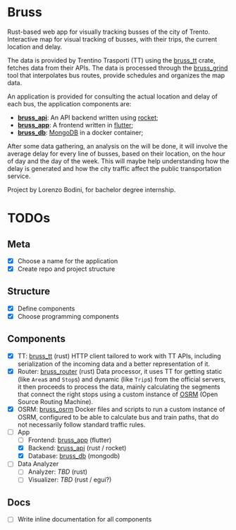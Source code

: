 # Bruss
Rust-based web app for visually tracking busses of the city of Trento.
Interactive map for visual tracking of busses, with their trips, the current location and delay.

The data is provided by Trentino Trasporti (TT) using the [bruss_tt](https://github.com/topongo/bruss_tt) crate, 
fetches data from their APIs. The data is processed through the [bruss_grind](https://github.com/topongo/bruss_grind)
tool that interpolates bus routes, provide
schedules and organizes the map data. 

An application is provided for consulting the actual location and delay of each bus, the application components
are:
- **[bruss_api](https://github.com/topongo/bruss_api)**: An API backend written using [rocket](https://rocket.rs/);
- **[bruss_app](https://github.com/topongo/bruss_app)**: A frontend written in [flutter](https://flutter.dev);
- **[bruss_db](https://github.com/topongo/bruss_db)**: [MongoDB](https://mongodb.com) in a docker container;

After some data gathering, an analysis on the will be done, it will involve the average delay
for every line of busses, based on their location, on the hour of day and the day of the week. This will
maybe help understanding how the delay is generated and how the city traffic affect the public transportation
service.

Project by Lorenzo Bodini, for bachelor degree internship.

# TODOs
## Meta
- [x] Choose a name for the application
- [x] Create repo and project structure

## Structure
- [x] Define components
- [x] Choose programming components

## Components
- [x] TT: [bruss_tt](https://github.com/topongo/bruss_tt) (rust)
HTTP client tailored to work with TT APIs, including serialization of the incoming data and a better representation of it.
- [x] Router: [bruss_router](/topongo/bruss_grind) (rust)
Data processor, it uses TT for getting static (like `Area`s and `Stop`s) and dynamic (like `Trip`s) from the official
servers, it then proceeds to process the data, mainly calculating the segments that connect the right stops using a custom
instance of [OSRM](https://project-osrm.org/) (Open Source Routing Machine).
- [x] OSRM: [bruss_osrm](https://github.com/topongo/bruss_osrm)
Docker files and scripts to run a custom instance of OSRM, configured to be able to calculate bus and train paths, that do not
necessarily follow standard traffic rules.
- [ ] App
	- [ ] Frontend: [bruss_app](https://github.com/topongo/bruss_app) (flutter) 
	- [x] Backend: [bruss_api](https://github.com/topongo/bruss_api) (rust / rocket)
	- [x] Database: [bruss_db](https://github.com/topongo/bruss_db) (mongodb)
- [ ] Data Analyzer
	- [ ] Analyzer: *TBD* (rust)
	- [ ] Visualizer: *TBD* (rust / egui?)

## Docs
- [ ] Write inline documentation for all components
